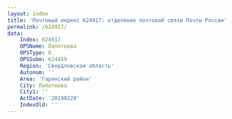 ```yaml
---
layout: index
title: 'Почтовый индекс 624917: отделение почтовой связи Почты России'
permalink: /624917/
data:
    Index: 624917
    OPSName: Лапоткова
    OPSType: О
    OPSSubm: 624459
    Region: 'Свердловская область'
    Autonom: ''
    Area: 'Гаринский район'
    City: Лапоткова
    City1: ''
    ActDate: '20190220'
    IndexOld: ''
---
```

